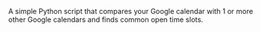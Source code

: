 A simple Python script that compares your Google calendar with 1 or more other Google calendars and finds common open time slots.

